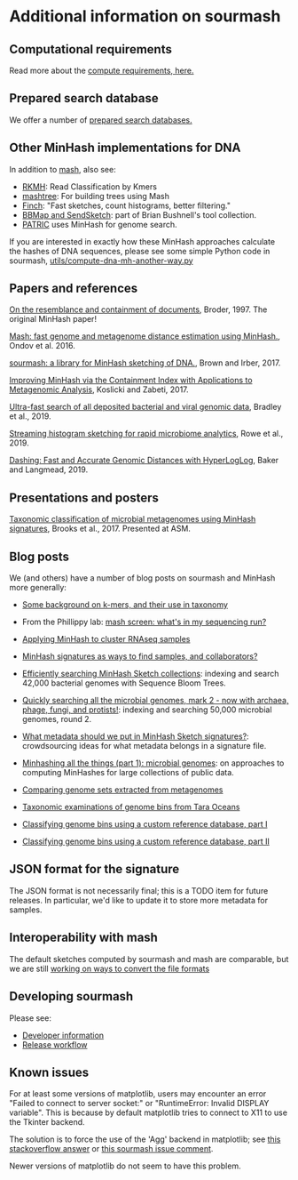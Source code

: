 # Additional information on sourmash

## Computational requirements

Read more about the [compute requirements, here.](requirements.html)

## Prepared search database

We offer a number of [prepared search databases.](databases.html)

## Other MinHash implementations for DNA

In addition to [mash][0], also see:

* [RKMH][1]: Read Classification by Kmers
* [mashtree][2]: For building trees using Mash
* [Finch][3]: "Fast sketches,
  count histograms, better filtering."
* [BBMap and SendSketch][13]: part of Brian Bushnell's tool collection.
* [PATRIC](https://patricbrc.org/) uses MinHash for genome search.

If you are interested in exactly how these MinHash approaches
calculate the hashes of DNA sequences, please see some simple Python
code in sourmash, [utils/compute-dna-mh-another-way.py][4]

## Papers and references

[On the resemblance and containment of documents][20],  Broder, 1997. The original MinHash paper!

[Mash: fast genome and metagenome distance estimation using MinHash.][21], Ondov et al. 2016.

[sourmash: a library for MinHash sketching of DNA.][22], Brown and Irber, 2017.

[Improving MinHash via the Containment Index with Applications to Metagenomic Analysis][23], Koslicki and Zabeti, 2017.

[Ultra-fast search of all deposited bacterial and viral genomic data](http://dx.doi.org/10.1038/s41587-018-0010-1), Bradley et al., 2019.

[Streaming histogram sketching for rapid microbiome analytics](https://www.biorxiv.org/content/10.1101/408070v1), Rowe et al., 2019.

[Dashing: Fast and Accurate Genomic Distances with HyperLogLog](https://www.biorxiv.org/content/10.1101/501726v2), Baker and Langmead, 2019.

## Presentations and posters

[Taxonomic classification of microbial metagenomes using MinHash signatures][12], Brooks et al., 2017. Presented at ASM.

## Blog posts


 We (and others) have a number of blog posts on sourmash and MinHash
 more generally:

 * [Some background on k-mers, and their use in taxonomy][15]

 * From the Phillippy lab: [mash screen: what's in my sequencing run?][14]

* [Applying MinHash to cluster RNAseq samples][5]


* [MinHash signatures as ways to find samples, and collaborators?][6]


* [Efficiently searching MinHash Sketch collections][7]:
   indexing and
  search 42,000 bacterial genomes with Sequence Bloom Trees.

* [Quickly searching all the microbial genomes, mark 2 - now with archaea, phage, fungi, and protists!][8]:
 indexing
  and searching 50,000 microbial genomes, round 2.

* [What metadata should we put in MinHash Sketch signatures?][9]:
  crowdsourcing ideas for what metadata belongs in a signature file.

* [Minhashing all the things (part 1): microbial genomes][10]:
   on
  approaches to computing MinHashes for large collections of public data.
* [Comparing genome sets extracted from metagenomes][16]

* [Taxonomic examinations of genome bins from Tara Oceans][17]

* [Classifying genome bins using a custom reference database, part I][18]

* [Classifying genome bins using a custom reference database, part II][19]

## JSON format for the signature


The JSON format is not necessarily final; this is a TODO item for future
releases.  In particular, we'd like to update it to store more metadata
for samples.

## Interoperability with mash


The default sketches computed by sourmash and mash are comparable, but
we are still [working on ways to convert the file formats][11]

## Developing sourmash


Please see:
 * [Developer information][24]
 * [Release workflow][25]

## Known issues

For at least some versions of matplotlib, users may encounter an
error "Failed to connect to server socket:" or "RuntimeError:
Invalid DISPLAY variable".  This is because by default matplotlib
tries to connect to X11 to use the Tkinter backend.

The solution is to force the use of the 'Agg' backend in matplotlib;
see [this stackoverflow answer](https://stackoverflow.com/a/34294056)
or [this sourmash issue comment](https://github.com/dib-lab/sourmash/issues/254#issuecomment-304274590).

Newer versions of matplotlib do not seem to have this problem.

[0]:https://github.com/marbl/Mash
[1]:https://github.com/edawson/rkmh
[2]:https://github.com/lskatz/mashtree/blob/master/README.md
[3]:https://github.com/onecodex/finch-rs
[4]:https://github.com/dib-lab/sourmash/blob/master/utils/compute-dna-mh-another-way.py
[5]:http://ivory.idyll.org/blog/2016-sourmash.html
[6]:http://ivory.idyll.org/blog/2016-sourmash-signatures.html
[7]:http://ivory.idyll.org/blog/2016-sourmash-sbt.html
[8]:http://ivory.idyll.org/blog/2016-sourmash-sbt-more.html
[9]:http://ivory.idyll.org/blog/2016-sourmash-signatures-metadata.html
[10]:http://blog.luizirber.org/2016/12/28/soursigs-arch-1/
[11]:https://github.com/marbl/Mash/issues/27
[12]:https://osf.io/mu4gk/
[13]:http://seqanswers.com/forums/showthread.php?t=74019
[14]:https://genomeinformatics.github.io/mash-screen/
[15]:http://ivory.idyll.org/blog/2017-something-about-kmers.html
[16]:http://ivory.idyll.org/blog/2017-comparing-genomes-from-metagenomes.html
[17]:http://ivory.idyll.org/blog/2017-taxonomy-of-tara-ocean-genomes.html
[18]:http://ivory.idyll.org/blog/2017-classify-genome-bins-with-custom-db-part-1.html
[19]:http://ivory.idyll.org/blog/2017-classify-genome-bins-with-custom-db-part-2.html
[20]:http://ieeexplore.ieee.org/document/666900/?reload=true
[21]:https://genomebiology.biomedcentral.com/articles/10.1186/s13059-016-0997-x
[22]:http://joss.theoj.org/papers/3d793c6e7db683bee7c03377a4a7f3c9
[23]:https://www.biorxiv.org/content/early/2017/09/04/184150
[24]:developer.html
[25]:release.html
